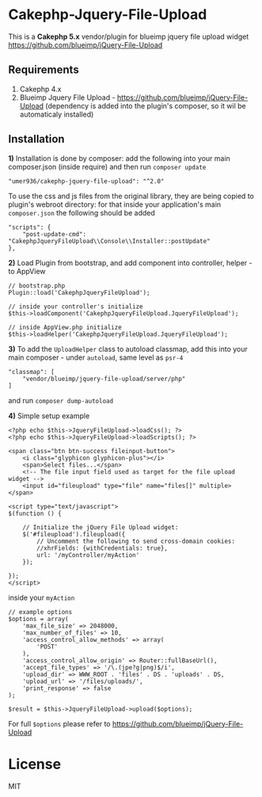 # Cakephp-Jquery-File-Upload

This is a **Cakephp 5.x** vendor/plugin for blueimp jquery file upload widget https://github.com/blueimp/jQuery-File-Upload

## Requirements
1. Cakephp 4.x
2. Blueimp Jquery File Upload  - https://github.com/blueimp/jQuery-File-Upload (dependency is added into the plugin's composer, so it wil be automaticaly installed)

## Installation
**1)** Installation is done by composer: add the following into your main composer.json (inside require) and then run `composer update`

```
"umer936/cakephp-jquery-file-upload": "^2.0"
```

To use the css and js files from the original library, they are being copied to plugin's webroot directory: for that inside your application's main `composer.json` the following should be added
```
"scripts": {
    "post-update-cmd": "CakephpJqueryFileUpload\\Console\\Installer::postUpdate"
},
```

**2)** Load Plugin from bootstrap, and add component into controller, helper - to AppView
```
// bootstrap.php
Plugin::load('CakephpJqueryFileUpload');

// inside your controller's initialize
$this->loadComponent('CakephpJqueryFileUpload.JqueryFileUpload');

// inside AppView.php initialize
$this->loadHelper('CakephpJqueryFileUpload.JqueryFileUpload');
```

**3)** To add the `UploadHelper` class to autoload classmap, add this into your main composer - under `autoload`, same level as `psr-4`
```
"classmap": [
	"vendor/blueimp/jquery-file-upload/server/php"
]        
```
and run `composer dump-autoload`

**4)** Simple setup example

```
<?php echo $this->JqueryFileUpload->loadCss(); ?>
<?php echo $this->JqueryFileUpload->loadScripts(); ?>

<span class="btn btn-success fileinput-button">
    <i class="glyphicon glyphicon-plus"></i>
    <span>Select files...</span>
    <!-- The file input field used as target for the file upload widget -->
    <input id="fileupload" type="file" name="files[]" multiple>
</span>

<script type="text/javascript">
$(function () {

    // Initialize the jQuery File Upload widget:
    $('#fileupload').fileupload({
        // Uncomment the following to send cross-domain cookies:
        //xhrFields: {withCredentials: true},
        url: '/myController/myAction'
    });
    
});
</script>
```

inside your `myAction`

```
// example options
$options = array(
    'max_file_size' => 2048000,
    'max_number_of_files' => 10,
    'access_control_allow_methods' => array(
        'POST'
    ),
    'access_control_allow_origin' => Router::fullBaseUrl(),
    'accept_file_types' => '/\.(jpe?g|png)$/i',
    'upload_dir' => WWW_ROOT . 'files' . DS . 'uploads' . DS,
    'upload_url' => '/files/uploads/',
    'print_response' => false
);

$result = $this->JqueryFileUpload->upload($options);
```

For full `$options` please refer to https://github.com/blueimp/jQuery-File-Upload


# License
MIT
